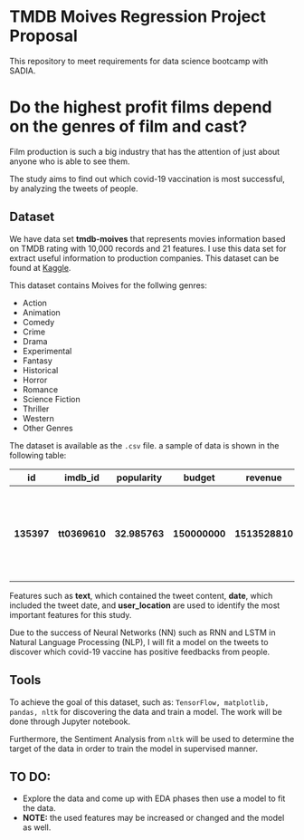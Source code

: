# TMDB Moives Regression Project Proposal 

This repository to meet requirements for data science bootcamp with SADIA.


# Do the highest profit films depend on the genres of film and cast?

Film production is such a big industry that has the attention of just about anyone who is able to see them. 

The study aims to find out which covid-19 vaccination is most successful, by analyzing the tweets of people.

## Dataset
We have data set **tmdb-moives** that represents movies information based on TMDB rating with 10,000 records
and 21 features. I use this data set for extract useful information to production companies.
This dataset can be found at [Kaggle](https://www.kaggle.com/tmdb/tmdb-movie-metadata).


This dataset contains Moives for the follwing genres:

- Action 
- Animation 
- Comedy 
- Crime 
- Drama 
- Experimental 
- Fantasy 
- Historical 
- Horror 
- Romance 
- Science Fiction 
- Thriller 
- Western 
- Other Genres

The dataset is available as the ```.csv``` file. a sample of data is shown in the following table:
<table width="100%">
 <tr>
  <th>id</th><th>imdb_id</th><th>popularity</th><th>budget</th><th>revenue</th><th>original_title</th><th>cast</th><th>homepage</th><th>director</th><th>tagline</th><th>keywords</th><th>overview</th><th>runtime</th><th>genres</th><th>production_companies</th><th>release_date</th><th>vote_count</th><th>vote_average</th><th>release_year</th><th>budget_adj</th><th>revenue_adj</th>
 </tr>
 <tr>
  <th>135397</th><th>tt0369610</th><th>32.985763</th><th>150000000</th><th>1513528810</th><th>Jurassic World</th><th>Chris Pratt|Bryce Dallas Howard|Irrfan Khan|Vi...</th><th>http://www.jurassicworld.com/</th><th>Colin Trevorrow</th><th>The park is open.</th><th>monster|dna|tyrannosaurus rex|velociraptor|island</th><th>Twenty-two years after the events of Jurassic ...</th><th>124</th><th>Action|Adventure|Science Fiction|Thriller</th><th>Universal Studios|Amblin Entertainment|Legenda...</th><th>6/9/15</th><th>5562</th><th>6.5</th><th>2015</th><th>1.379999e+08</th><th>1.392446e+09</th>
 </tr>
</table>


Features such as **text**, which contained the tweet content, **date**, which included the tweet date, and **user_location** are used to identify the most important features for this study. 

Due to the success of Neural Networks (NN) such as RNN and LSTM in Natural Language Processing (NLP), I will fit a model on the tweets to discover which covid-19 vaccine has positive feedbacks from people. 


## Tools

To achieve the goal of this dataset, such as: ```TensorFlow, matplotlib, pandas, nltk``` for discovering the data and train a model. The work will be done through Jupyter notebook.

Furthermore, the Sentiment Analysis from ```nltk``` will be used to determine the target of the data in order to train the model in supervised manner. 

## **TO DO**: 
- Explore the data and come up with EDA phases then use a model to fit the data.  
- **NOTE:** the used features may be increased or changed and the model as well. 
